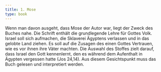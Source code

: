 ```yaml
---
title: 1. Mose
type: book
---
```


Wenn man davon ausgeht, dass Mose der Autor war, liegt der Zweck des Buches
nahe. Die Schrift enthält die grundlegende Lehre für Gottes Volk. Israel soll
sich aufmachen, die Sklaverei Ägyptens verlassen und in das gelobte Land ziehen.
Es soll auf die Zusagen des einen Gottes Vertrauen, wie es vor ihnen ihre Väter
machten. Die Auswahl des Stoffes zielt darauf, dass Israel den Gott kennenlernt,
den es während dem Aufenthalt in Ägypten vergessen hatte (Jos 24,14). Aus diesem
Gesichtspunkt muss das Buch gelesen und interpretiert werden.
